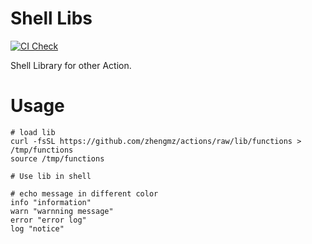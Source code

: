 # Shell Libs

[![CI Check](https://github.com/zhengmz/actions/actions/workflows/lib.yml/badge.svg)](https://github.com/zhengmz/actions/actions/workflows/lib.yml)

Shell Library for other Action.

# Usage

```shell
# load lib
curl -fsSL https://github.com/zhengmz/actions/raw/lib/functions > /tmp/functions
source /tmp/functions

# Use lib in shell

# echo message in different color
info "information"
warn "warnning message"
error "error log"
log "notice"
```

